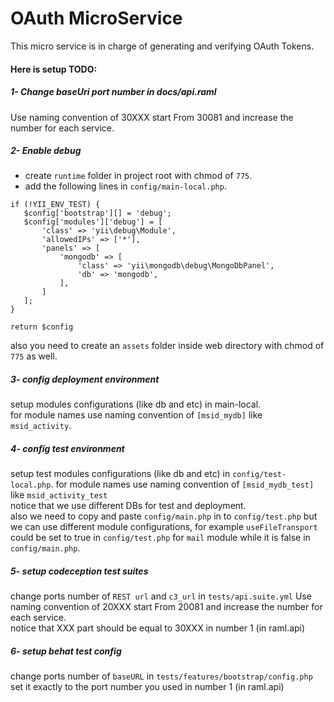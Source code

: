 # OAuth MicroService
This micro service is in charge of generating and verifying OAuth Tokens.

#### Here is setup TODO:

##### 1- Change baseUri port number in docs/api.raml
Use naming convention of 30XXX start From 30081 and increase the number for each service.

##### 2- Enable debug 
- create `runtime` folder in project root with chmod of `775`.
- add the following lines in `config/main-local.php`.
```
if (!YII_ENV_TEST) {
   $config['bootstrap'][] = 'debug';
   $config['modules']['debug'] = [
       'class' => 'yii\debug\Module',
       'allowedIPs' => ['*'],
       'panels' => [
           'mongodb' => [
               'class' => 'yii\mongodb\debug\MongoDbPanel',
               'db' => 'mongodb',
           ],
       ]
   ];
}

return $config
```
also you need to create an `assets` folder inside web directory with chmod of `775` as well.

##### 3- config deployment environment  
setup modules configurations (like db and etc) in main-local.  
for module names use naming convention of `[msid_mydb]` like `msid_activity`.

##### 4- config test environment  
setup test modules configurations (like db and etc) in `config/test-local.php`.
for module names use naming convention of `[msid_mydb_test]` like `msid_activity_test`  
notice that we use different DBs for test and deployment.  
also we need to copy and paste `config/main.php` in to `config/test.php` but we can use 
different module configurations, for example `useFileTransport` could be set to true in 
`config/test.php` for `mail` module while it is false in `config/main.php`.

##### 5- setup codeception test suites
change ports number of `REST url` and `c3_url` in `tests/api.suite.yml`
Use naming convention of 20XXX start From 20081 and increase the number for each service.  
notice that XXX part should be equal to 30XXX in number 1 (in raml.api)

##### 6- setup behat test config
change ports number of `baseURL` in `tests/features/bootstrap/config.php`
set it exactly to the port number you used in number 1 (in raml.api)
